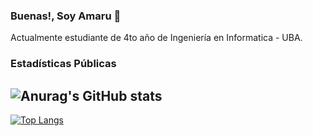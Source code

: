### Buenas!, Soy Amaru 👋 

Actualmente estudiante de 4to año de Ingeniería en Informatica - UBA.


### Estadísticas Públicas

![Anurag's GitHub stats](https://github-readme-stats.vercel.app/api?username=amaruDuran&count_private=true&theme=tokyonight&show_icons=true)
--

[![Top Langs](https://github-readme-stats.vercel.app/api/top-langs/?username=amaruDuran&layout=compact&theme=tokyonight&langs_count=8)](https://github.com/amaruDuran/github-readme-stats)


<!--
**amaruDuran/amaruDuran** is a ✨ _special_ ✨ repository because its `README.md` (this file) appears on your GitHub profile.

Here are some ideas to get you started:

- 🔭 I’m currently working on ...
- 🌱 I’m currently learning ...
- 👯 I’m looking to collaborate on ...
- 🤔 I’m looking for help with ...
- 💬 Ask me about ...
- 📫 How to reach me: ...
- 😄 Pronouns: ...
- ⚡ Fun fact: ...
-->
